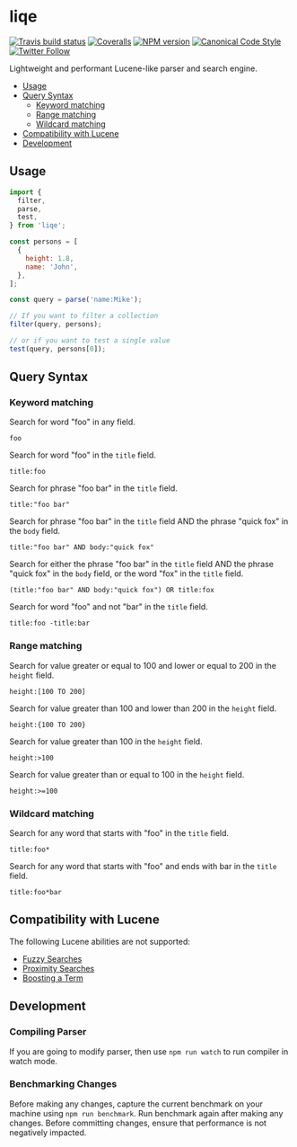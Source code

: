 # liqe

[![Travis build status](http://img.shields.io/travis/gajus/liqe/master.svg?style=flat-square)](https://app.travis-ci.com/github/gajus/liqe)
[![Coveralls](https://img.shields.io/coveralls/gajus/liqe.svg?style=flat-square)](https://coveralls.io/github/gajus/liqe)
[![NPM version](http://img.shields.io/npm/v/liqe.svg?style=flat-square)](https://www.npmjs.org/package/liqe)
[![Canonical Code Style](https://img.shields.io/badge/code%20style-canonical-blue.svg?style=flat-square)](https://github.com/gajus/canonical)
[![Twitter Follow](https://img.shields.io/twitter/follow/kuizinas.svg?style=social&label=Follow)](https://twitter.com/kuizinas)

Lightweight and performant Lucene-like parser and search engine.

* [Usage](#usage)
* [Query Syntax](#query-syntax)
  * [Keyword matching](#keyword-matching)
  * [Range matching](#range-matching)
  * [Wildcard matching](#wildcard-matching)
* [Compatibility with Lucene](#compatibility-with-lucene)
* [Development](#development)

## Usage

```js
import {
  filter,
  parse,
  test,
} from 'liqe';

const persons = [
  {
    height: 1.8,
    name: 'John',
  },
];

const query = parse('name:Mike');

// If you want to filter a collection
filter(query, persons);

// or if you want to test a single value
test(query, persons[0]);

```

## Query Syntax

### Keyword matching

Search for word "foo" in any field.

```
foo
```

Search for word "foo" in the `title` field.

```
title:foo
```

Search for phrase "foo bar" in the `title` field.

```
title:"foo bar"
```

Search for phrase "foo bar" in the `title` field AND the phrase "quick fox" in the `body` field.

```
title:"foo bar" AND body:"quick fox"
```

Search for either the phrase "foo bar" in the `title` field AND the phrase "quick fox" in the `body` field, or the word "fox" in the `title` field.

```
(title:"foo bar" AND body:"quick fox") OR title:fox
```

Search for word "foo" and not "bar" in the `title` field.

```
title:foo -title:bar
```

### Range matching

Search for value greater or equal to 100 and lower or equal to 200 in the `height` field.

```
height:[100 TO 200]
```

Search for value greater than 100 and lower than 200 in the `height` field.

```
height:{100 TO 200}
```

Search for value greater than 100 in the `height` field.

```
height:>100
```

Search for value greater than or equal to 100 in the `height` field.

```
height:>=100
```

### Wildcard matching

Search for any word that starts with "foo" in the `title` field.

```
title:foo*
```

Search for any word that starts with "foo" and ends with bar in the `title` field.

```
title:foo*bar
```

## Compatibility with Lucene

The following Lucene abilities are not supported:

* [Fuzzy Searches](https://lucene.apache.org/core/2_9_4/queryparsersyntax.html#Fuzzy%20Searches)
* [Proximity Searches](https://lucene.apache.org/core/2_9_4/queryparsersyntax.html#Proximity%20Searches)
* [Boosting a Term](https://lucene.apache.org/core/2_9_4/queryparsersyntax.html#Boosting%20a%20Term)

## Development

### Compiling Parser

If you are going to modify parser, then use `npm run watch` to run compiler in watch mode.

### Benchmarking Changes

Before making any changes, capture the current benchmark on your machine using `npm run benchmark`. Run benchmark again after making any changes. Before committing changes, ensure that performance is not negatively impacted.